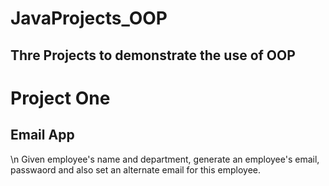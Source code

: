 # JavaProjects_OOP

## Thre Projects to demonstrate the use of OOP

# Project One

## Email App 
\n
Given employee's name and department, generate an employee's email, passwaord and also set an alternate email for this employee.